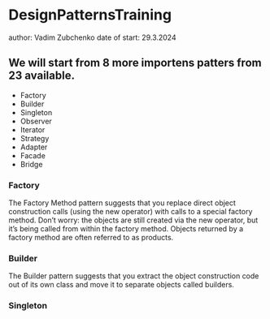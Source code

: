 # DesignPatternsTraining

author: Vadim Zubchenko
date of start: 29.3.2024

## We will start from 8 more importens patters from 23 available.

- Factory
- Builder
- Singleton
- Observer
- Iterator
- Strategy
- Adapter
- Facade
- Bridge

### Factory

The Factory Method pattern suggests that you replace direct object construction calls (using the new operator) with calls to a special factory method. Don’t worry: the objects are still created via the new operator, but it’s being called from within the factory method. Objects returned by a factory method are often referred to as products.

### Builder

The Builder pattern suggests that you extract the object construction code out of its own class and move it to separate objects called builders.

### Singleton

